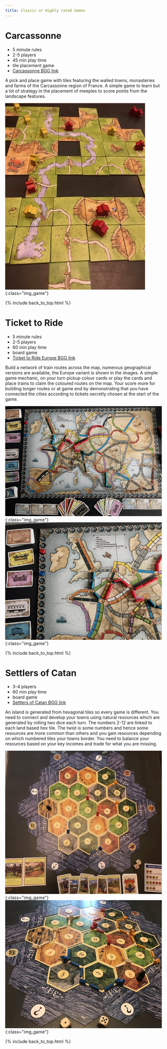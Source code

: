 ```yaml
---
title: Classic or Highly rated Games
---
```


# Carcassonne

* 5 minute rules
* 2-5 players
* 45 min play time
* tile placement game
* [Carcassonne BGG link](https://boardgamegeek.com/boardgame/822/carcassonne)

A pick and place game with tiles featuring the walled towns, monasteries and farms of the Carcassonne region of France.
A simple game to learn but a lot of strategy in the placement of meeples to score points from the landscape features.

![Carcassonne mid game](/images/boardgames/classic/carcasonne_01.jpg "Carcassonne mid game"){:class="img_game"}

{% include back_to_top.html %}

# Ticket to Ride

* 5 minute rules
* 2-5 players
* 60 min play time
* board game
* [Ticket to Ride Europe BGG link](https://boardgamegeek.com/boardgame/14996/ticket-ride-europe)

Build a network of train routes across the map, numerous geographical versions are available,
the Europe variant is shown in the images. A simple game mechanic, on your turn pickup colour cards
or play the cards and place trains to claim the coloured routes on the map. Your score more for building longer routes
or at game end by demonstrating that you have connected the cities according to tickets secretly chosen at the start of the game.

![Ticket to ride setup](/images/boardgames/classic/tickettoride_01.jpg "Ticket to ride setup"){:class="img_game"}
![Ticket to ride zoom](/images/boardgames/classic/tickettoride_03.jpg "Ticket to ride zoom"){:class="img_game"}

{% include back_to_top.html %}

# Settlers of Catan

* 3-4 players
* 60 min play time
* board game
* [Settlers of Catan BGG link](https://www.boardgamegeek.com/boardgame/13/catan)

An island is generated from hexagonal tiles so every game is different.
You need to connect and develop your towns using natural resources which are generated by rolling two dice each turn.
The numbers 2-12 are linked to each land based hex tile.
The twist is some numbers and hence some resources are more common than others and you gain resources depending on which numbered tiles your
towns border. You need to balance your resources based on your key incomes and trade for what you are missing.

![Catan setup](/images/boardgames/classic/settlers_01.jpg "Catan setup"){:class="img_game"}
![Catan midgame](/images/boardgames/classic/settlers_04.jpg "Catan midgame"){:class="img_game"}

{% include back_to_top.html %}
